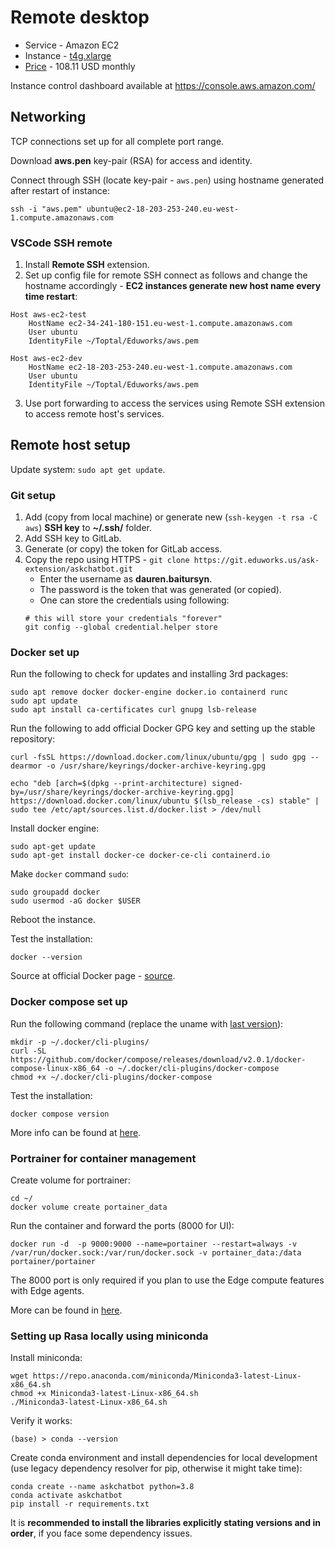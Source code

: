 # Remote desktop

* Service - Amazon EC2
* Instance - [t4g.xlarge](https://aws.amazon.com/ec2/instance-types/t2/)
* [Price](https://calculator.aws/#/createCalculator/EC2) - 108.11 USD monthly

Instance control dashboard available at https://console.aws.amazon.com/

## Networking

TCP connections set up for all complete port range.

Download __aws.pen__ key-pair (RSA) for access and identity.

Connect through SSH (locate key-pair - `aws.pen`) using hostname generated after restart of instance:
```
ssh -i "aws.pem" ubuntu@ec2-18-203-253-240.eu-west-1.compute.amazonaws.com
```

### VSCode SSH remote

1) Install __Remote SSH__ extension.
2) Set up config file for remote SSH connect as follows and change the hostname accordingly - __EC2 instances generate new host name every time restart__:
```
Host aws-ec2-test
    HostName ec2-34-241-180-151.eu-west-1.compute.amazonaws.com
    User ubuntu
    IdentityFile ~/Toptal/Eduworks/aws.pem

Host aws-ec2-dev
    HostName ec2-18-203-253-240.eu-west-1.compute.amazonaws.com
    User ubuntu
    IdentityFile ~/Toptal/Eduworks/aws.pem
```
3) Use port forwarding to access the services using Remote SSH extension to access remote host's services.

## Remote host setup

Update system: `sudo apt get update`.

### Git setup
1) Add (copy from local machine) or generate new (`ssh-keygen -t rsa -C aws`) __SSH key__ to __~/.ssh/__ folder.
2) Add SSH key to GitLab.
3) Generate (or copy) the token for GitLab access.
4) Copy the repo using HTTPS - `git clone https://git.eduworks.us/ask-extension/askchatbot.git`
    * Enter the username as __dauren.baitursyn__.
    * The password is the token that was generated (or copied).
    * One can store the credentials using following:
    ```
    # this will store your credentials "forever"
    git config --global credential.helper store
    ```

### Docker set up

Run the following to check for updates and installing 3rd packages:
```
sudo apt remove docker docker-engine docker.io containerd runc
sudo apt update
sudo apt install ca-certificates curl gnupg lsb-release
```

Run the following to add official Docker GPG key and setting up the stable repository:
```
curl -fsSL https://download.docker.com/linux/ubuntu/gpg | sudo gpg --dearmor -o /usr/share/keyrings/docker-archive-keyring.gpg

echo "deb [arch=$(dpkg --print-architecture) signed-by=/usr/share/keyrings/docker-archive-keyring.gpg] https://download.docker.com/linux/ubuntu $(lsb_release -cs) stable" | sudo tee /etc/apt/sources.list.d/docker.list > /dev/null
```

Install docker engine:
```
sudo apt-get update
sudo apt-get install docker-ce docker-ce-cli containerd.io
```

Make `docker` command `sudo`:
```
sudo groupadd docker
sudo usermod -aG docker $USER
```

Reboot the instance.

Test the installation:
```
docker --version
```

Source at official Docker page - [source](https://docs.docker.com/engine/install/ubuntu/).

### Docker compose set up

Run the following command (replace the uname with [last version](https://github.com/docker/compose/releases)):
```
mkdir -p ~/.docker/cli-plugins/
curl -SL https://github.com/docker/compose/releases/download/v2.0.1/docker-compose-linux-x86_64 -o ~/.docker/cli-plugins/docker-compose
chmod +x ~/.docker/cli-plugins/docker-compose
```

Test the installation:
```
docker compose version
```

More info can be found at [here](https://docs.docker.com/compose/cli-command/#installing-compose-v2).

### Portrainer for container management

Create volume for portrainer:
```
cd ~/
docker volume create portainer_data
```

Run the container and forward the ports (8000 for UI):
```
docker run -d  -p 9000:9000 --name=portainer --restart=always -v /var/run/docker.sock:/var/run/docker.sock -v portainer_data:/data portainer/portainer
```

The 8000 port is only required if you plan to use the Edge compute features with Edge agents.

More can be found in [here](https://docs.portainer.io/v/ce-2.9/start/install/server/docker/linux).

### Setting up Rasa locally using miniconda

Install miniconda:
```
wget https://repo.anaconda.com/miniconda/Miniconda3-latest-Linux-x86_64.sh
chmod +x Miniconda3-latest-Linux-x86_64.sh
./Miniconda3-latest-Linux-x86_64.sh
```

Verify it works:
```
(base) > conda --version
```

Create conda environment and install dependencies for local development (use legacy dependency resolver for pip, otherwise it might take time):
```
conda create --name askchatbot python=3.8
conda activate askchatbot
pip install -r requirements.txt
```

It is __recommended to install the libraries explicitly stating versions and in order__, if you face some dependency issues.